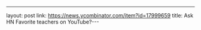---
layout: post
link: https://news.ycombinator.com/item?id=17999659
title: Ask HN  Favorite teachers on YouTube?---
